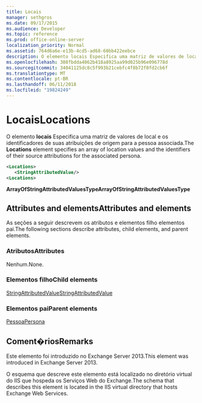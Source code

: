 ```yaml
---
title: Locais
manager: sethgros
ms.date: 09/17/2015
ms.audience: Developer
ms.topic: reference
ms.prod: office-online-server
localization_priority: Normal
ms.assetid: 764d6a6e-e13b-4cd5-ad68-60bb422eebce
description: O elemento locais Especifica uma matriz de valores de local e os identificadores de suas atribuições de origem para a pessoa associada.
ms.openlocfilehash: 308fbdda4062b418a8925aa99d025b96e096778d
ms.sourcegitcommit: 34041125dc8c5f993b21cebfc4f8b72f0fd2cb6f
ms.translationtype: MT
ms.contentlocale: pt-BR
ms.lasthandoff: 06/11/2018
ms.locfileid: "19824249"
---
```

# <a name="locations"></a><span data-ttu-id="1b808-103">Locais</span><span class="sxs-lookup"><span data-stu-id="1b808-103">Locations</span></span>

<span data-ttu-id="1b808-104">O elemento **locais** Especifica uma matriz de valores de local e os identificadores de suas atribuições de origem para a pessoa associada.</span><span class="sxs-lookup"><span data-stu-id="1b808-104">The **Locations** element specifies an array of location values and the identifiers of their source attributions for the associated persona.</span></span> 
  
```XML
<Locations>
   <StringAttributedValue/>
<Locations>
```

 <span data-ttu-id="1b808-105">**ArrayOfStringAttributedValuesType**</span><span class="sxs-lookup"><span data-stu-id="1b808-105">**ArrayOfStringAttributedValuesType**</span></span>
## <a name="attributes-and-elements"></a><span data-ttu-id="1b808-106">Attributes and elements</span><span class="sxs-lookup"><span data-stu-id="1b808-106">Attributes and elements</span></span>

<span data-ttu-id="1b808-107">As seções a seguir descrevem os atributos e elementos filho elementos pai.</span><span class="sxs-lookup"><span data-stu-id="1b808-107">The following sections describe attributes, child elements, and parent elements.</span></span>
  
### <a name="attributes"></a><span data-ttu-id="1b808-108">Atributos</span><span class="sxs-lookup"><span data-stu-id="1b808-108">Attributes</span></span>

<span data-ttu-id="1b808-109">Nenhum.</span><span class="sxs-lookup"><span data-stu-id="1b808-109">None.</span></span>
  
### <a name="child-elements"></a><span data-ttu-id="1b808-110">Elementos filho</span><span class="sxs-lookup"><span data-stu-id="1b808-110">Child elements</span></span>

[<span data-ttu-id="1b808-111">StringAttributedValue</span><span class="sxs-lookup"><span data-stu-id="1b808-111">StringAttributedValue</span></span>](stringattributedvalue.md)
  
### <a name="parent-elements"></a><span data-ttu-id="1b808-112">Elementos pai</span><span class="sxs-lookup"><span data-stu-id="1b808-112">Parent elements</span></span>

[<span data-ttu-id="1b808-113">Pessoa</span><span class="sxs-lookup"><span data-stu-id="1b808-113">Persona</span></span>](persona.md)
  
## <a name="remarks"></a><span data-ttu-id="1b808-114">Coment�rios</span><span class="sxs-lookup"><span data-stu-id="1b808-114">Remarks</span></span>

<span data-ttu-id="1b808-115">Este elemento foi introduzido no Exchange Server 2013.</span><span class="sxs-lookup"><span data-stu-id="1b808-115">This element was introduced in Exchange Server 2013.</span></span>
  
<span data-ttu-id="1b808-116">O esquema que descreve este elemento está localizado no diretório virtual do IIS que hospeda os Serviços Web do Exchange.</span><span class="sxs-lookup"><span data-stu-id="1b808-116">The schema that describes this element is located in the IIS virtual directory that hosts Exchange Web Services.</span></span>
  


